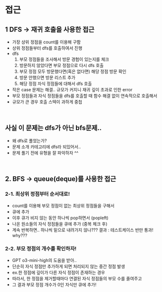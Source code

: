 # 접근
## 1 DFS -> 재귀 호출을 사용한 접근

- 가장 상위 정점을 count를 이용해 구함
- 상위 정점들부터 dfs를 호출하여서 진행
- dfs
	1. 부모 정점들을 조사해서 방문 경험이 있는지를 체크
	2. 방문하지 않았다면 부모 정점으로 다시 dfs 호출
	3. 부모 정점 모두 방문했다면(혹은 없다면) 해당 정점 방문 확인
	4. 방문 안했으면 방문 리스트 추가
	5. 해당 정점 자식 정점들에 대해서 dfs 호출
- 작은 case 문제는 해결.. 규모가 커지니 재귀 깊이 초과로 인한 error
- 부모 정점들과 자식 정점들을 dfs를 호출할 때 함수 해결 없이 연속적으로 호출해서
- 규모가 큰 경우 호출 스텍이 과하게 중첩

<br/>

## 사실 이 문제는 dfs가 아닌 bfs문제..
- 왜 dfs로 풀었는가?
- 문제 소개 카테고리에 dfs라 되있어서..
- 문제 풀기 전에 유형을 잘 파악하자 ^^

<br/>

## 2. BFS -> queue(deque)를 사용한 접근

### 2-1. 최상위 정점부터 순서대로!
- count를 이용해 부모 정점이 없는 최상위 정점들을 구해서
- 큐에 추가
- 이후 큐가 비지 않는 동안 하나씩 pop하면서 (popleft)
- 나온 원소들의 자식 정점들을 큐에 추가 (중복 체크 후)
- 계속 반복하면.. 하나씩 밑으로 내려가지 않나???
결과 : 테스트케이스 반만 통과! why???

### 2-2. 부모 정점의 개수를 확인하자!
- GPT o3-mini-high의 도움을 받아..
- 단순히 자식 정점만 추가하게 되면 처리되지 않는 중간 정점 발생
- ex.한 정점에 깊이가 다른 자식 정점이 존재하는 경우
- 따라서, 한 정점을 제거할때마다 연결된 자식 정점들의 부모 수를 줄여주고
- 그 결과 부모 정점 개수가 0인 자식만 큐에 추가!